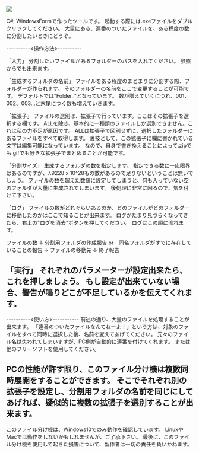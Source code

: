 ![](2023-12-11-09-31-40.png)

C#, WindowsFormで作ったツールです。
起動する際には.exeファイルをダブルクリックしてください。
大量にある、連番のついたファイルを、ある程度の数に分割したいときにどうぞ。

----------<操作方法>----------

「入力」
分割したいファイルがあるフォルダーのパスを入れてください。
参照からでも出来ます。

「生成するフォルダの名前」
ファイルをある程度のまとまりに分割する際、フォルダーが作られます。
そのフォルダーの名前をここで変更することが可能です。
デフォルトでは"Folder_"となっています。
数が増えていくにつれ、001、002、003...と末尾につく数も増えていきます。

「拡張子」
ファイルの選別は、拡張子で行っています。ここはその拡張子を選択する欄です。
ALLを除き、基本的に一種類のファイルしか選別できません。これは私の力不足が原因です。
ALLは拡張子で区別せずに、選択したフォルダーにあるファイルをすべて取得します。
裏技として、この拡張子に欄に書かれている文字は編集可能になっています。
なので、自身で書き換えることによって.zipでも.gifでも好きな拡張子でまとめることが可能です。

「分割サイズ」
生成するフォルダの数を指定します。
指定できる数に一応限界はあるのですが、7.9228 x 10^28もの数があるので足りないということは無いでしょう。
ファイルの数を超えた数値に設定してしまうと、何も入っていない空のフォルダが大量に生成されてしまいます。
後処理に非常に困るので、気を付けて下さい。

「ログ」
ファイルの数がどれぐらいあるのか、どのファイルがどのフォルダーに移動したのかはここで知ることが出来ます。
ログがたまり見づらくなってきたら、右上の"ログを消去"ボタンを押してください。
ログはこの順に流れます。

ファイルの数
↓
分割用フォルダの作成報告 or　同名フォルダがすでに存在していることの報告
↓
ファイルの移動先
↓
終了報告

「実行」
それぞれのパラメーターが設定出来たら、これを押しましょう。
もし設定が出来ていない場合、警告が鳴りどこが不足しているかを伝えてくれます。
------------------------------

----------<使い方>-----------
前述の通り、大量のファイルを処理することが出来ます。
「連番のついたファイルなんてねーよ！」という方は、対象のファイルをすべて同時に選択した後、名前を変えてあげてください。
元々のファイル名は失われてしまいますが、PC側が自動的に連番を付けてくれます。
または他のフリーソフトを使用してください。

PCの性能が許す限り、このファイル分け機は複数同時展開をすることができます。
そこでそれぞれ別の拡張子を設定し、分割用フォルダの名前を同じにしてあげれば、疑似的に複数の拡張子を選別することが出来ます。
-----------------------------
このファイル分け機は、Windows10でのみ動作を確認しています。
LinuxやMacでは動作をしないかもしれませんが、ご了承下さい。
最後に、このファイル分け機を使用して起きた損害について、製作者は一切の責任を負いかねます。